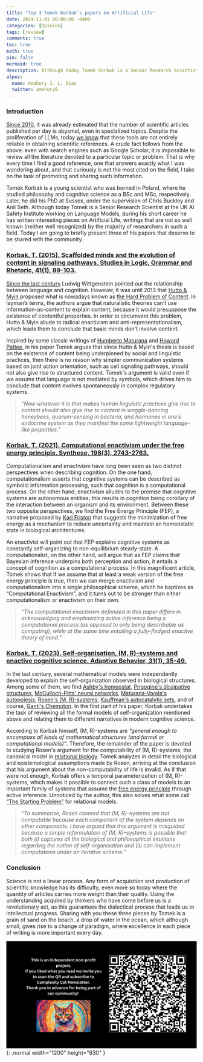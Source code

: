 ```yaml
---
title: "Top 3 Tomek Korbak’s papers on Artificial Life"
date: 2024-11-01 00:00:00 -0400
categories: [Opinion]
tags: [review]
comments: true
toc: true 
math: true
pin: false
mermaid: true
description: Although today Tomek Korbak is a Senior Research Scientist at the UK AI Safety Institute working on Language Models, during his short career he has written interesting pieces on Artificial Life, writings that are not so well known (neither well recognized) by the majority of researchers in such a field.
alpez:
  name: Amahury J. L. Diaz
  twitter: amahury0
---
```

### Introduction
[Since 2010](https://www.ncbi.nlm.nih.gov/pmc/articles/PMC3191655/), it was already estimated that the number of scientific articles published per day is abysmal, even in specialized topics.  Despite the proliferation of LLMs, today [we know](https://doi.org/10.1080/00330124.2023.2190373) that these tools are not entirely reliable in obtaining scientific references. A crude fact follows from the above: even with search engines such as Google Scholar, it is impossible to review all the literature devoted to a particular topic or problem. That is why every time I find a good reference, one that answers exactly what I was wondering about, and that curiously is not the most cited on the field, I take on the task of promoting and sharing such information.

Tomek Korbak is a young scientist who was borned in Poland, where he studied philosophy and cognitive science as a BSc and MSc, respectively. Later, he did his PhD at Sussex, under the supervision of Chris Buckley and Anil Seth. Although today Tomek is a Senior Research Scientist at the UK AI Safety Institute working on Language Models, during his short career he has written interesting pieces on Artificial Life, writings that are not so well known (neither well recognized) by the majority of researchers in such a field. Today I am going to briefly present three of his papers that deserve to be shared with the community.

### [Korbak, T. (2015). Scaffolded minds and the evolution of content in signaling pathways. Studies in Logic, Grammar and Rhetoric, 41(1), 89-103.](https://doi.org/10.1515/slgr-2015-0022)
[Since the last century](https://www.jstor.org/stable/2249608) Ludwig Wittgenstein pointed out the relationship between language and cognition. However, it was until 2013 that [Hutto & Myin](https://books.google.com/books?id=TjA6CgAAQBAJ&lpg=PR7&ots=DP9EKNqiPN&dq=radicalizing%20enactivism%20basic%20minds%20without%20content&lr&hl=es&pg=PP1#v=onepage&q=radicalizing%20enactivism%20basic%20minds%20without%20content&f=false) proposed what is nowadays known as [the Hard Problem of Content](https://link.springer.com/article/10.1007/s11097-022-09843-5). In layman’s terms, the authors argue that naturalistic theories can't use information-as-content to explain content, because it would presuppose the existence of contentful properties. In order to circumvent this problem, Hutto & Myin allude to radical enactivism and anti-representationalism, which leads them to conclude that basic minds don't involve content.

Inspired by some classic writings of [Humberto Maturana](https://reflexus.org/wp-content/uploads/BofLanguage.pdf) and [Howard Pattee](https://link.springer.com/chapter/10.1007/978-94-007-5161-3_3), in his paper Tomek argues that since Hutto & Myin's thesis is based on the existence of content being underpinned by social and linguistic practices, then there is no reason why simpler communication systems based on joint action orientation, such as cell signaling pathways, should not also give rise to structured content. Tomek's argument is valid even if we assume that language is not mediated by symbols, which drives him to conclude that content evolves spontaneously in complex regulatory systems.

> *“Now whatever it is that makes human linguistic practices give rise to content should also give rise to content in waggle-dancing honeybees, quorum-sensing in bacteria, and hormones in one’s endocrine system as they manifest the same lightweight language-like properties.”*

### [Korbak, T. (2021). Computational enactivism under the free energy principle. Synthese, 198(3), 2743-2763.](https://doi.org/10.1007/s11229-019-02243-4)
Computationalism and enactivism have long been seen as two distinct perspectives when describing cognition. On the one hand, computationalism asserts that cognitive systems can be described as symbolic information processing, such that cognition is a computational process. On the other hand, enactivism alludes to the premise that cognitive systems are autonomous entities; this results in cognition being corollary of the interaction between an organism and its environment. Between these two opposite perspectives, we find the Free Energy Principle (FEP), a narrative proposed by [Karl Friston](https://www.nature.com/articles/nrn2787) that suggests the minimization of free energy as a mechanism to reduce uncertainty and maintain an homeostatic state in biological architectures.

An enactivist will point out that FEP explains cognitive systems as constantly self-organizing to non-equilibrium steady-state. A computationalist, on the other hand, will argue that as FEP claims that Bayesian inference underpins both perception and action, it entails a concept of cognition as a computational process. In this magnificent article, Tomek shows that if we assume that at least a weak version of the free energy principle is true, then we can merge enactivism and computationalism into a single philosophical scheme, which he baptizes as “Computational Enactivism”, and it turns out to be stronger than either computationalism or enactivism on their own.

> *“The computational enactivism defended in this paper differs in acknowledging and emphasizing active inference being a computational process (as opposed to only being describable as computing), while at the same time entailing a fully-fledged enactive theory of mind.”*

### [Korbak, T. (2023). Self-organisation, (M, R)–systems and enactive cognitive science. Adaptive Behavior, 31(1), 35-49.](https://doi.org/10.1177/10597123211066155)
In the last century, several mathematical models were independently developed to explain the self-organization observed in biological structures. Among some of them, we find [Ashby's homeostat](https://en.wikipedia.org/wiki/Homeostat), [Prigogine's dissipative structures](https://en.wikipedia.org/wiki/Dissipative_system), [McCulloch-Pitts' neural networks](https://en.wikipedia.org/wiki/Artificial_neuron), [Maturana-Varela's autopoiesis](https://en.wikipedia.org/wiki/Autopoiesis), [Rosen's (M, R)-systems](https://en.wikipedia.org/wiki/Robert_Rosen_(biologist)), [Kauffman's autocatalytic sets](https://en.wikipedia.org/wiki/Autocatalytic_set), and of course, [Ganti's Chemoton](https://en.wikipedia.org/wiki/Chemoton). In the first part of his paper, Korbak undertakes the task of reviewing all the formal models of self-organization mentioned above and relating them to different narratives in modern cognitive science.

According to Korbak himself, (M, R)-systems are *“general enough to encompass all kinds of mathematical structures (and formal or computational models)”*. Therefore, the remainder of the paper is devoted to studying Rosen's argument for the computability of (M, R)-systems, the canonical model in [relational biology](https://ahlouie.com/relational-biology/). Tomek analyzes in detail the biological and epistemological assumptions made by Rosen, arriving at the conclusion that his argument about the non-computability of life is invalid. As if that were not enough, Korbak offers a temporal parameterization of (M, R)-systems, which makes it possible to connect such a class of models to an important family of systems that assume the [free energy principle](https://en.wikipedia.org/wiki/Free_energy_principle) through active inference.  Unnoticed by the author, this also solves what some call [“The Starting Problem”](https://www.frontiersin.org/journals/psychology/articles/10.3389/fpsyg.2024.1362658/full) for relational models.

> *“To summarise, Rosen claimed that (M, R)–systems are not computable because each component of the system depends on other components. I have argued that this argument is misguided because a simple reformulation of (M, R)–systems is possible that both (i) captures all the biological and philosophical intuitions regarding the notion of self-organisation and (ii) can implement computations under an iterative scheme.”*

### Conclusion 
Science is not a linear process. Any form of acquisition and production of scientific knowledge has its difficulty, even more so today where the quantity of articles carries more weight than their quality. Using the understanding acquired by thinkers who have come before us is a revolutionary act, as this guarantees the dialectical process that leads us to intellectual progress. Sharing with you these three pieces by Tomek is a grain of sand on the beach, a drop of water in the ocean, which although small, gives rise to a change of paradigm, where excellence in each piece of writing is more important every day. 

![Desktop View](/assets/img/fix/complexity-cat-newsletter.png){: .normal width="1200" height="630" }
